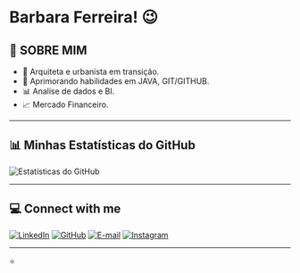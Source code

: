 # Barbara Ferreira! 😉


## 🔎 SOBRE MIM
- 🧱 Arquiteta e urbanista em transição.
- 🌱 Aprimorando habilidades em JAVA, GIT/GITHUB.
- 📊 Analise de dados e BI.
- 📈 Mercado Financeiro.

---

## 📊 Minhas Estatísticas do GitHub

![Estatísticas do GitHub](https://github-readme-stats.vercel.app/api?username=Babii22&show_icons=true&theme=radical&count_private=true)

---

## 💻 Connect with me
[![LinkedIn](https://img.shields.io/badge/-LinkedIn-%230077B5?style=for-the-badge&logo=linkedin&logoColor=white)](https://www.linkedin.com/in/barbara-ferreira22/)
[![GitHub](https://img.shields.io/badge/-GitHub-181717?style=for-the-badge&logo=github&logoColor=white)](https://github.com/Babii22)
[![E-mail](https://img.shields.io/badge/-Email-D14836?style=for-the-badge&logo=gmail&logoColor=white)](mailto:bacsferreira@gmail.com) 
[![Instagram](https://img.shields.io/badge/-Instagram-%23E4405F?style=for-the-badge&logo=instagram&logoColor=white)](https://www.instagram.com/babii_22/)

---

⭐
